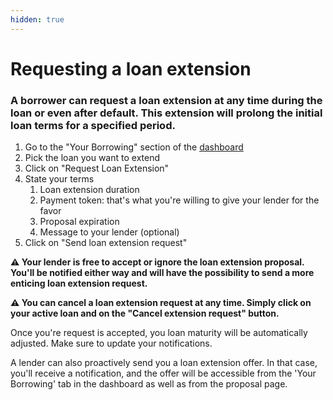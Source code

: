 ```yaml
---
hidden: true
---
```


# Requesting a loan extension

### A borrower can request a loan extension at any time during the loan or even after default. This extension will prolong the initial loan terms for a specified period.

1. Go to the "Your Borrowing" section of the [dashboard](https://app.pwn.xyz/#/dashboard/)
2. Pick the loan you want to extend&#x20;
3. Click on "Request Loan Extension"
4. State your terms
   1. Loan extension duration
   2. Payment token: that's what you're willing to give your lender for the favor
   3. Proposal expiration
   4. Message to your lender (optional)
5. Click on "Send loan extension request"

**⚠️ Your lender is free to accept or ignore the loan extension proposal. You'll be notified either way and will have the possibility to send a more enticing loan extension request.**

**⚠️ You can cancel a loan extension request at any time. Simply click on your active loan and on the "Cancel extension request" button.**

Once you're request is accepted, you loan maturity will be automatically adjusted. Make sure to update your notifications.

A lender can also proactively send you a loan extension offer. In that case, you'll receive a notification, and the offer will be accessible from the 'Your Borrowing' tab in the dashboard as well as from the proposal page.

